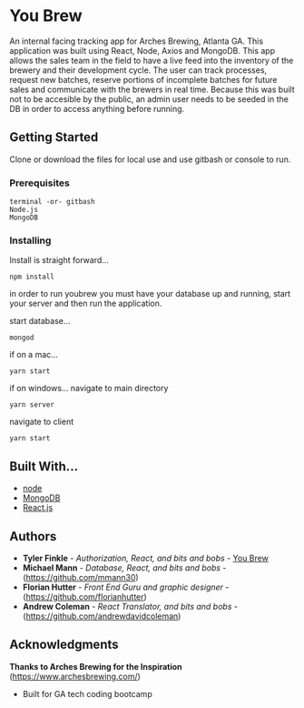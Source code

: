 # You Brew

An internal facing tracking app for Arches Brewing, Atlanta GA.  This application was built using React, Node, Axios and MongoDB. This app allows the sales team in the field to have a live feed into the inventory of the brewery and their development cycle.  The user can track processes, request new batches, reserve portions of incomplete batches for future sales and communicate with the brewers in real time.  Because this was built not to be accesible by the public, an admin user needs to be seeded in the DB in order to access anything before running.

## Getting Started

Clone or download the files for local use and use gitbash or console to run.

### Prerequisites

```
terminal -or- gitbash
Node.js
MongoDB

```

### Installing

Install is straight forward...

```
npm install
```

in order to run youbrew you must have your database up and running, start your server and then run the application.  

start database...
```
mongod
```

if on a mac...
```
yarn start
```

if on windows...
navigate to main directory
```
yarn server
```
navigate to client
```
yarn start
```


## Built With...

* [node](https://nodejs.org/en/) 
* [MongoDB](https://www.mongodb.com/)
* [React.js](https://reactjs.org/)

## Authors

* **Tyler Finkle** - *Authorization, React, and bits and bobs* - [You Brew](https://github.com/carltheape)
* **Michael Mann** - *Database, React, and bits and bobs* - (https://github.com/mmann30)
* **Florian Hutter** - *Front End Guru and graphic designer* - (https://github.com/florianhutter)
* **Andrew Coleman** - *React Translator, and bits and bobs* - (https://github.com/andrewdavidcoleman)


## Acknowledgments
**Thanks to Arches Brewing for the Inspiration**
(https://www.archesbrewing.com/)

* Built for GA tech coding bootcamp
